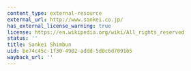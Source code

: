 ```yaml
---
content_type: external-resource
external_url: http://www.sankei.co.jp/
has_external_license_warning: true
license: https://en.wikipedia.org/wiki/All_rights_reserved
status: ''
title: Sankei Shimbun
uid: be74c45c-1f30-4902-addd-5d0c6d7091b5
wayback_url: ''
---
```

